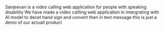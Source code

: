 Sanjeevan is a video calling web application for people with speaking disability
We have made a video callling web application in intergrating with AI model to decet hand sign and convert then in text message 
this is just a demo of our actuall product
